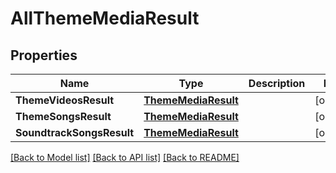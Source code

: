 # AllThemeMediaResult

## Properties

Name | Type | Description | Notes
------------ | ------------- | ------------- | -------------
**ThemeVideosResult** | [**ThemeMediaResult**](ThemeMediaResult.md) |  | [optional] 
**ThemeSongsResult** | [**ThemeMediaResult**](ThemeMediaResult.md) |  | [optional] 
**SoundtrackSongsResult** | [**ThemeMediaResult**](ThemeMediaResult.md) |  | [optional] 

[[Back to Model list]](../README.md#documentation-for-models) [[Back to API list]](../README.md#documentation-for-api-endpoints) [[Back to README]](../README.md)


